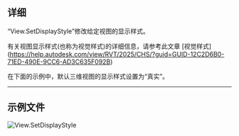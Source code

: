 ## 详细
“View.SetDisplayStyle”修改给定视图的显示样式。

有关视图显示样式(也称为视觉样式)的详细信息，请参考此文章 [视觉样式] (https://help.autodesk.com/view/RVT/2025/CHS/?guid=GUID-12C2D6B0-71ED-490E-9CC6-AD3C635F092B)

在下面的示例中，默认三维视图的显示样式设置为“真实”。
___
## 示例文件

![View.SetDisplayStyle](./Revit.Elements.Views.View.SetDisplayStyle_img.jpg)
